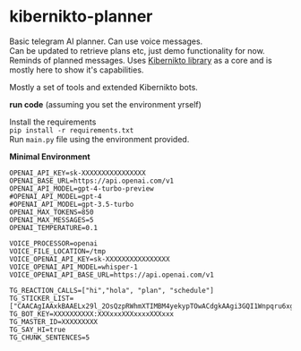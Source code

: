 # kibernikto-planner

Basic telegram AI planner. Can use voice messages.  
Can be updated to retrieve plans etc, just demo functionality for now.
Reminds of planned messages.
Uses [Kibernikto library](https://github.com/solovieff/kibernikto) as a core and is mostly here to show it's
capabilities.

Mostly a set of tools and extended Kibernikto bots.

**run code**
(assuming you set the environment yrself)

Install the requirements  
`pip install -r requirements.txt`  
Run `main.py` file using the environment provided.

**Minimal Environment**

```dotenv
OPENAI_API_KEY=sk-XXXXXXXXXXXXXXXX
OPENAI_BASE_URL=https://api.openai.com/v1
OPENAI_API_MODEL=gpt-4-turbo-preview
#OPENAI_API_MODEL=gpt-4
#OPENAI_API_MODEL=gpt-3.5-turbo
OPENAI_MAX_TOKENS=850
OPENAI_MAX_MESSAGES=5
OPENAI_TEMPERATURE=0.1

VOICE_PROCESSOR=openai
VOICE_FILE_LOCATION=/tmp
VOICE_OPENAI_API_KEY=sk-XXXXXXXXXXXXXXXX
VOICE_OPENAI_API_MODEL=whisper-1
VOICE_OPENAI_API_BASE_URL=https://api.openai.com/v1

TG_REACTION_CALLS=["hi","hola", "plan", "schedule"]
TG_STICKER_LIST=["CAACAgIAAxkBAAELx29l_2OsQzpRWhmXTIMBM4yekypTOwACdgkAAgi3GQI1Wnpqru6xgTQE"]
TG_BOT_KEY=XXXXXXXXXX:XXXxxxXXXxxxxXXXxxx
TG_MASTER_ID=XXXXXXXXX
TG_SAY_HI=true
TG_CHUNK_SENTENCES=5

```

